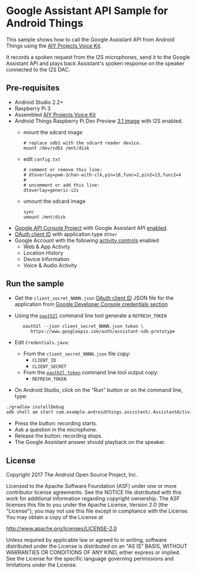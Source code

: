Google Assistant API Sample for Android Things
==============================================

This sample shows how to call the Google Assistant API from Android Things using the [AIY Projects Voice Kit][voice-kit].

It records a spoken request from the I2S microphones, send it to the Google Assistant API and plays back Assistant's spoken response on the speaker connected to the I2S DAC.

Pre-requisites
--------------

- Android Studio 2.2+
- Raspberry Pi 3
- Assembled [AIY Projects Voice Kit][voice-kit]
- Android Things Raspberry Pi Dev Preview [3.1 image][dev-preview-download] with I2S enabled.
  - mount the sdcard image

        # replace sdb1 with the sdcard reader device.
        mount /dev/sdb1 /mnt/disk

  - edit `config.txt`

        # comment or remove this line:
        # dtoverlay=pwm-2chan-with-clk,pin=18,func=2,pin2=13,func2=4
        #
        # uncomment or add this line:
        dtoverlay=generic-i2s

  - umount the sdcard image

        sync
        umount /mnt/disk
- [Google API Console Project][console] with Google Assistant API [enabled][console-apis].
- [OAuth client ID][console-credentials] with application type `Other`
- Google Account with the following [activity controls][activity-controls] enabled
  - Web & App Activity
  - Location History
  - Device Information
  - Voice & Audio Activity

Run the sample
--------------

- Get the `client_secret_NNNN.json`
  [OAuth client ID][oauth2-installed-app] JSON file for the application from
  [Google Developer Console credentials section][console-credentials]
- Using the [`oauth2l`][oauth2l]
  command line tool generate a `REFRESH_TOKEN`

         oauth2l --json client_secret_NNNN.json token \
            https://www.googleapis.com/auth/assistant-sdk-prototype

- Edit `Credentials.java`:
  - From the `client_secret_NNNN.json` file copy:
    - `CLIENT_ID`
    - `CLIENT_SECRET`
  - From the [`oauth2l token`][oauth2l] command line tool output copy:
    - `REFRESH_TOKEN`
- On Android Studio, click on the "Run" button or on the command line, type:
```bash
./gradlew installDebug
adb shell am start com.example.androidthings.assistant/.AssistantActivity
```
- Press the button: recording starts.
- Ask a question in the microphone.
- Release the button: recording stops.
- The Google Assistant answer should playback on the speaker.

License
-------

Copyright 2017 The Android Open Source Project, Inc.

Licensed to the Apache Software Foundation (ASF) under one or more contributor
license agreements.  See the NOTICE file distributed with this work for
additional information regarding copyright ownership.  The ASF licenses this
file to you under the Apache License, Version 2.0 (the "License"); you may not
use this file except in compliance with the License.  You may obtain a copy of
the License at

  http://www.apache.org/licenses/LICENSE-2.0

Unless required by applicable law or agreed to in writing, software
distributed under the License is distributed on an "AS IS" BASIS, WITHOUT
WARRANTIES OR CONDITIONS OF ANY KIND, either express or implied.  See the
License for the specific language governing permissions and limitations under
the License.

[voice-kit]: https://aiyprojects.withgoogle.com/voice/
[console]: https://console.developers.google.com
[console-apis]: https://console.developers.google.com/apis
[console-credentials]: https://console.developers.google.com/apis/credentials
[oauth2-installed-app]: https://developers.google.com/identity/protocols/OAuth2InstalledApp
[oauth2l]: https://github.com/google/oauth2l/tree/master/go/oauth2client
[dev-preview-download]: https://dl.google.com/dl/androidthings/rpi3/devpreview/3.1/androidthings_rpi3_devpreview_3_1.zip
[activity-controls]: https://myaccount.google.com/activitycontrols
